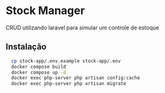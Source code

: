 # Stock Manager

CRUD utilizando laravel para simular um controle de estoque




## Instalação

```bash
  cp stock-app/.env.example stock-app/.env
  docker compose build
  docker compose up -d
  docker exec php-server php artisan config:cache
  docker exec php-server php artisan migrate
```
